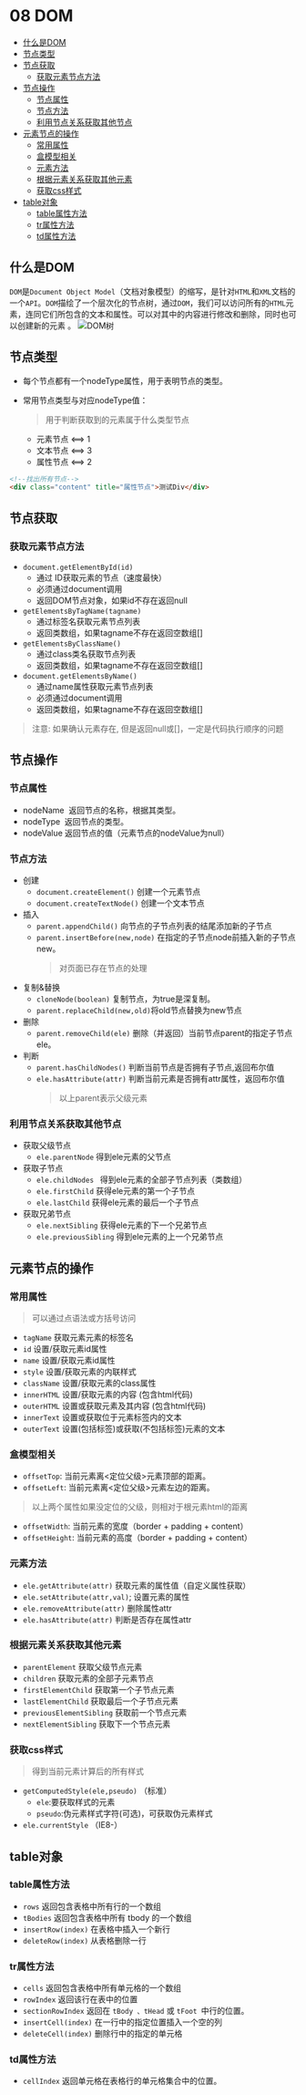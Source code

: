 # 08 DOM
- [什么是DOM](#什么是DOM)
- [节点类型](#节点类型)
- [节点获取](#节点获取)
    - [获取元素节点方法](#获取元素节点方法)
- [节点操作](#节点操作)
    - [节点属性](#节点属性)
    - [节点方法](#节点方法)
    - [利用节点关系获取其他节点](#利用节点关系获取其他节点)
- [元素节点的操作](#元素节点的操作)
    - [常用属性](#常用属性)
    - [盒模型相关](#盒模型相关)
    - [元素方法](#元素方法)
    - [根据元素关系获取其他元素](#根据元素关系获取其他元素)
    - [获取css样式](#获取css样式)
- [table对象](#table对象)
    - [table属性方法](属性方法) 
    - [tr属性方法](tr属性方法)
    - [td属性方法](#td属性方法)


## 什么是DOM
`DOM`是`Document Object Model`（文档对象模型）的缩写，是针对`HTML`和`XML`文档的一个`API`。`DOM`描绘了一个层次化的节点树，通过`DOM`，我们可以访问所有的`HTML`元素，连同它们所包含的文本和属性。可以对其中的内容进行修改和删除，同时也可以创建新的元素
。
![DOM树](https://github.com/CoyleCyq/img/blob/master/docImg/dom_tree.png?raw=true)

## 节点类型
- 每个节点都有一个nodeType属性，用于表明节点的类型。
- 常用节点类型与对应nodeType值：
    > 用于判断获取到的元素属于什么类型节点

    - 元素节点 &lt;==&gt; 1
    - 文本节点 &lt;==&gt; 3
    - 属性节点 &lt;==&gt; 2
```html
<!--找出所有节点-->
<div class="content" title="属性节点">测试Div</div>
```

## 节点获取
### 获取元素节点方法
- `document.getElementById(id)`
  - 通过 ID获取元素的节点（速度最快）
  - 必须通过document调用
  - 返回DOM节点对象，如果id不存在返回null
- `getElementsByTagName(tagname)`
  - 通过标签名获取元素节点列表
  - 返回类数组，如果tagname不存在返回空数组[]
- `getElementsByClassName()`
  - 通过class类名获取节点列表
  - 返回类数组，如果tagname不存在返回空数组[]
- `document.getElementsByName()`
  - 通过name属性获取元素节点列表
  - 必须通过document调用
  - 返回类数组，如果tagname不存在返回空数组[] 

> 注意: 如果确认元素存在, 但是返回null或[]，一定是代码执行顺序的问题

## 节点操作
### 节点属性
- nodeName&nbsp;   返回节点的名称，根据其类型。
- nodeType&nbsp;   返回节点的类型。
- nodeValue   返回节点的值（元素节点的nodeValue为null）

### 节点方法
- 创建
  - `document.createElement()`  创建一个元素节点
  - `document.createTextNode()` 创建一个文本节点
- 插入
  - `parent.appendChild()` 向节点的子节点列表的结尾添加新的子节点
  - `parent.insertBefore(new,node)` 在指定的子节点node前插入新的子节点new。
    > 对页面已存在节点的处理
- 复制&amp;替换
  - `cloneNode(boolean)`  复制节点，为true是深复制。
  - `parent.replaceChild(new,old)`将old节点替换为new节点
- 删除
  - `parent.removeChild(ele)` 删除（并返回）当前节点parent的指定子节点ele。
- 判断
  - `parent.hasChildNodes()` 判断当前节点是否拥有子节点,返回布尔值
  - `ele.hasAttribute(attr)`  判断当前元素是否拥有attr属性，返回布尔值
    > 以上parent表示父级元素


### 利用节点关系获取其他节点
- 获取父级节点
    - `ele.parentNode`  得到ele元素的父节点
- 获取子节点 
    - `ele.childNodes ` 得到ele元素的全部子节点列表（类数组）
    - `ele.firstChild`  获得ele元素的第一个子节点
    - `ele.lastChild`   获得ele元素的最后一个子节点
- 获取兄弟节点
    - `ele.nextSibling` 获得ele元素的下一个兄弟节点
    - `ele.previousSibling` 得到ele元素的上一个兄弟节点


## 元素节点的操作
### 常用属性
> 可以通过点语法或方括号访问

- `tagName` 获取元素元素的标签名
- `id` 设置/获取元素id属性
- `name` 设置/获取元素id属性
- `style` 设置/获取元素的内联样式
- `className` 设置/获取元素的class属性
- `innerHTML` 设置/获取元素的内容 (包含html代码)
- `outerHTML` 设置或获取元素及其内容 (包含html代码)
- `innerText` 设置或获取位于元素标签内的文本
- `outerText` 设置(包括标签)或获取(不包括标签)元素的文本

### 盒模型相关
- `offsetTop`: 当前元素离&lt;定位父级&gt;元素顶部的距离。
- `offsetLeft`: 当前元素离&lt;定位父级&gt;元素左边的距离。
> 以上两个属性如果没定位的父级，则相对于根元素html的距离

- `offsetWidth`: 当前元素的宽度（border + padding + content）
- `offsetHeight`: 当前元素的高度（border + padding + content）

### 元素方法
- `ele.getAttribute(attr)` 获取元素的属性值（自定义属性获取）
- `ele.setAttribute(attr,val)`; 设置元素的属性
- `ele.removeAttribute(attr)` 删除属性attr
- `ele.hasAttribute(attr)` 判断是否存在属性attr

### 根据元素关系获取其他元素
- `parentElement`  获取父级节点元素
- `children` 获取元素的全部子元素节点
- `firstElementChild` 获取第一个子节点元素
- `lastElementChild` 获取最后一个子节点元素
- `previousElementSibling` 获取前一个节点元素
- `nextElementSibling` 获取下一个节点元素


### 获取css样式
> 得到当前元素计算后的所有样式

- `getComputedStyle(ele,pseudo)` （标准）
    - `ele`:要获取样式的元素
    - `pseudo`:伪元素样式字符(可选)，可获取伪元素样式
- `ele.currentStyle` （IE8-）

## table对象
### table属性方法
- `rows` 返回包含表格中所有行的一个数组
- `tBodies` 返回包含表格中所有 tbody 的一个数组
- `insertRow(index)` 在表格中插入一个新行
- `deleteRow(index)` 从表格删除一行

### tr属性方法
- `cells` 返回包含表格中所有单元格的一个数组
- `rowIndex` 返回该行在表中的位置
- `sectionRowIndex` 返回在 `tBody 、tHead` 或 `tFoot `中行的位置。
- `insertCell(index)` 在一行中的指定位置插入一个空的列
- `deleteCell(index)` 删除行中的指定的单元格

### td属性方法
- `cellIndex` 返回单元格在表格行的单元格集合中的位置。
